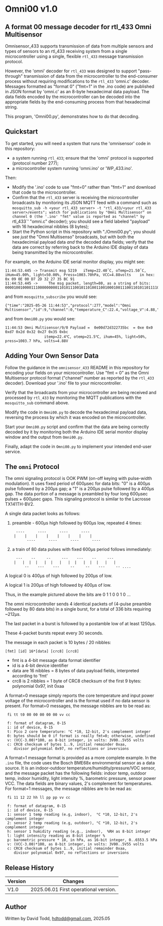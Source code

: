 # Omni00 v1.0
## A format 00 message decoder for rtl_433 Omni Multisensor

Omnisensor\_433 supports transmission of data from multiple sensors and types of sensors to an rtl\_433 receiving system from a single microcontroller using a single, flexible `rtl_433` message transmission protocol.

However, the 'omni' decoder for `rtl_433` was designed to support "pass-through" transmission of data from the microcontroller to the end-consumer process without requiring modifications to the `rtl_433` 'omni.c' decoder.  Messages formatted as "format 0" ("fmt=1" in the .ino code) are published in JSON format by 'omni.c' as an 8-byte hexadecimal data payload. The data fields encoded by the microcontroller can be decoded into the appropriate fields by the end-consuming process from that hexadecimal string.

This program, 'Omni00.py', demonstrates how to do that decoding.

## Quickstart

To get started, you will need a system that runs the 'omnisensor' code in this repository:
*  a system running `rtl_433`; ensure that the 'omni' protocol is supported (protocol number 277);
*  a microcontroller system running 'omni.ino' or 'WP_433.ino'.

Then:
*  Modify the '.ino' code to use "fmt=0" rather than "fmt=1" and download that code to the microcontroller.
*  Confirm that the `rtl_433` server is receiving the microcontroller broadcasts by monitoring its JSON MQTT feed with a command such as `mosquitto_sub -h <your rtl_433 server> -t "rtl_433/<your rtl_433 server>/events"; watch for publications by "Omni Multisensor" on channel 0 (the '.ino' "fmt" value is reported as "channel" by `rtl_433`' "omni.c" decoder); you should see a field labeled "payload" with 16 hexadecimal nibbles (8 bytes);
*  Start the Python script in this repository with "./Omni00.py"; you should see *just* the "Omni Multisenso" broadcasts, but with both the hexadecimial payload data *and* the decoded data fields; verify that the data are correct by referring back to the Arduino IDE display of data being transmitted by the microcontroller.

For example, on the Arduino IDE serial monitor display, you might see:
```
11:44:53.445 -> Transmit msg 5219	iTemp=22.40˚C, oTemp=21.50˚C, iHum=45.00%, light=50.00%, Press=1003.70hPa, VCC=4.88volts	in hex: 0x 09 0E 00 D7 2D 32 27 35 BC 91 
11:44:53.445 -> 	The msg packet, length=80, as a string of bits: 00001001000011100000000011010111001011010011001000100111001101011011110010010001
```

and from `mosquitto_subscribe` you would see:
```
{"time":"2025-05-26 11:44:53","protocol":277,"model":"Omni Multisensor","id":9,"channel":0,"temperature_C":22.4,"voltage_V":4.88,"payload":"0e00d72d322735bc","mic":"CRC","mod":"ASK","freq":433.93354,"rssi":-0.259911,"snr":21.52537,"noise":-21.7853}
```

and from `Omni00.py` you would see:
```
11:44:53 Omni Multisensor/9/0 Payload =  0e00d72d322735bc  = 0xe 0x0 0xd7 0x2d 0x32 0x27 0x35 0xbc 
			      itemp=22.4℃, otemp=21.5℃, ihum=45%, light=50%, press=1003.7 hPa, volts=4.88V
```

## Adding Your Own Sensor Data

Follow the guidance in the `omnisensor_433` README in this repository for encoding your fields on your microcontroller.  Use "fmt = 0" as the Omni Multisensor protocol format ("channel" number as reported by the `rtl_433` decoder).  Download your '.ino' file to your microcontroller.

Verify that the broadcasts from your microcontroller are being received and processed by `rtl_433` by monitoring the MQTT publications with the `mosquitto_sub` command above.

Modify the code in `Omni00.py` to decode the hexadecimal payload data, reversing the process by which it was encoded on the microcontroller.

Start your `Omni00.py` script and confirm that the data are being correctly decoded by it by monitoring both the Arduino IDE serial monitor display window and the output from `Omni00.py`.

Finally, adapt the code in `Omni00.py` to implement your intended end-user service.

## The `omni` Protocol

The omni signaling protocol is OOK PWM (on-off keying with pulse-width modulation). It uses fixed period of 600μsec for data bits: "0" is a 400μs pulse followed by a 200μs gap; a "1" is a 200μs pulse followed by a 400μs gap.  The data portion of a message is preambled by four long 600μsec pulses + 600μsec gaps.  This signaling protocol is similar to the Lacrosse TX141TH-BV2.

A single data packet looks as follows:

1) preamble - 600μs high followed by 600μs low, repeated 4 times:
```
     ----      ----      ----      ----
    |    |    |    |    |    |    |    |
          ----      ----      ----      ----
```
2) a train of 80 data pulses with fixed 600μs period follows immediately:
```
     ---    --     --     ---    ---    --     ---
    |   |  |  |   |  |   |   |  |   |  |  |   |   |
         --    ---    ---     --     --    ---     -- ....
```
A logical 0 is 400μs of high followed by 200μs of low.

A logical 1 is 200μs of high followed by 400μs of low.

Thus, in the example pictured above the bits are 0 1 1 0 0 1 0 ...

The omni microcontroller sends 4 identical packets of (4-pulse preamble followed by 80 data bits) in a single burst, for a
total of 336 bits requiring ~212μs.

The last packet in a burst is followed by a postamble low of at least 1250μs.

These 4-packet bursts repeat every 30 seconds. 

The message in each packet is 10 bytes / 20 nibbles:

    [fmt] [id] 16*[data] [crc8] [crc8]

- fmt is a 4-bit message data format identifier
- id is a 4-bit device identifier
- data are 16 nibbles = 8 bytes of data payload fields,
      interpreted according to 'fmt'
- crc8 is 2 nibbles = 1 byte of CRC8 checksum of the first 9 bytes:
      polynomial 0x97, init 0xaa

A format=0 message simply reports the core temperature and input power voltage of the microcontroller and is the format used if no data sensor is present.  For format=0 messages, the message nibbles are to be read as:

     fi tt t0 00 00 00 00 00 vv cc

     f: format of datagram, 0-15
     i: id of device, 0-15
     t: Pico 2 core temperature: °C *10, 12-bit, 2's complement integer
     0: bytes should be 0 if format is really fmt=0; otherwise, undefined
     v: (VCC-3.00)*100, as 8-bit integer, in volts: 3V00..5V55 volts
     c: CRC8 checksum of bytes 1..9, initial remainder 0xaa,
        divisor polynomial 0x97, no reflections or inversions

A format=1 message format is provided as a more complete example.  In the `.ino` file, the code uses the Bosch BME68x environmental sensor as a data source.
It is an indoor-outdoor temperature/humidity/pressure/VOC sensor, and the message packet has the following fields:
indoor temp, outdoor temp, indoor humidity, light intensity %,
barometric pressure, sensor power VCC.
The data fields are binary values, 2's complement for temperatures.
For format=1 messages, the message nibbles are to be read as:

     fi 11 12 22 hh ll pp pp vv cc

     f: format of datagram, 0-15
     i: id of device, 0-15
     1: sensor 1 temp reading (e.g, indoor),  °C *10, 12-bit, 2's complement integer
     2: sensor 2 temp reading (e.g, outdoor), °C *10, 12-bit, 2's complement integer
     h: sensor 1 humidity reading (e.g., indoor),  %RH as 8-bit integer
     l: light intensity reading as 8-bit integer %
     p: barometric pressure * 10, in hPa, as 16-bit integer, 0..6553.5 hPa
     v: (VCC-3.00)*100, as 8-bit integer, in volts: 3V00..5V55 volts
     c: CRC8 checksum of bytes 1..9, initial remainder 0xaa,
        divisor polynomial 0x97, no reflections or inversions


## Release History

| Version | Changes |
|---------|---------|
| V1.0    | 2025.06.01 First operational version. |

## Author

Written by David Todd, hdtodd@gmail.com, 2025.05
